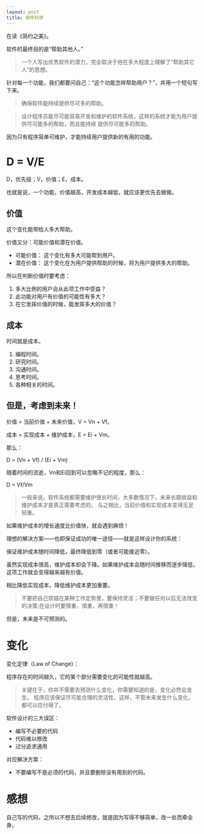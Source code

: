 ```yaml
---
layout: post
title: 软件科学
---
```


在读《简约之美》。

软件的最终目的是“帮助其他人。”

> 一个人写出优秀软件的潜力，完全取决于他在多大程度上理解了“帮助其它人”的思想。

针对每一个功能，我们都要问自己：“这个功能怎样帮助用户？”，并用一个短句写下来。

> 确保软件能持续提供尽可多的帮助。

> 设计程序员能尽可能容易开发和维护的软件系统，这样的系统才能为用户提供尽可能多的帮助，而且能持续
> 提供尽可能多的帮助。

因为只有程序简单可维护，才能持续用户提供新的有用的功能。


# D = V/E

D，优先级；V，价值；E，成本。

也就是说，一个功能，价值越高，开发成本越低，就应该更优先去做做。

## 价值

这个变化能带给人多大帮助。

价值又分：可能价值和潜在价值。

* 可能价值： 这个变化有多大可能帮到用户。
* 潜在价值： 这个变化在为用户提供帮助的时候，将为用户提供多大的帮助。

所以在判断价值时要考虑：

1. 多大比例的用户会从此项工作中受益？
2. 此功能对用户有价值的可能性有多大？
3. 在它发挥价值的时候，能发挥多大的价值？

## 成本

时间就是成本。

1. 编程时间。
2. 研究时间。
3. 沟通时间。
4. 思考时间。
5. 各种相关的时间。


## 但是，考虑到未来！

价值 = 当前价值 + 未来价值，V = Vn + Vf。

成本 = 实现成本 + 维护成本，E = Ei + Vm。

那么：

D = (Vn + Vf) / (Ei + Vm)

随着时间的流逝，Vn和Ei回到可以忽略不记的程度，那么：

D = Vf/Vm

> 一般来说，软件系统都需要维护很长时间，大多数情况下，未来长期收益和维护成本才是真正需要考虑的，
> 与之相比，当前价值和实现成本变得无足轻重。

如果维护成本的增长速度比价值快，就会遇到麻烦！

理想的解决方案——也即保证成功的唯一途径——就是这样设计你的系统：

保证维护成本随时间降低，最终降低到零（或者可能接近零）。

虽然实现成本很高，维护成本却会下降。如果维护成本会随时间推移而逐步降低，这项工作就会变得越来越有价值。

相比降低实现成本，降低维护成本更加重要。

> 不要把自己禁锢在某种工作定势里，要保持灵活；不要做任何以后无法改变的决策;在设计时要慎重，慎重，再慎重！

但是，未来是不可预测的。


# 变化
变化定律（Law of Change）：

程序存在的时间越久，它的某个部分需要变化的可能性就越高。

> 关键在于，你并不需要去预测什么变化，你需要知道的是，变化必然会发生。
> 程序应该保证尽可能合理的灵活性，这样，不管未来发生什么变化，都可以应付得了。

软件设计的三大误区：

* 编写不必要的代码
* 代码难以修改
* 过分追求通用

对应解决方案：

* 不要编写不是必须的代码，并且要删除没有用到的代码。


# 感想
自己写的代码，之所以不想去后续修改，就是因为写得不够简单，改一处而牵全身。

